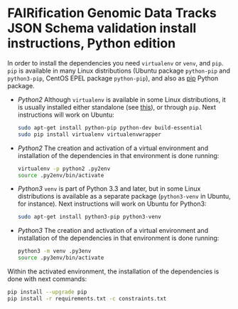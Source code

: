 # FAIRification Genomic Data Tracks JSON Schema validation install instructions, Python edition

In order to install the dependencies you need `virtualenv` or `venv`, and `pip`. `pip` is available in many Linux distributions (Ubuntu package `python-pip` and `python3-pip`, CentOS EPEL package `python-pip`), and also as [pip](https://pip.pypa.io/en/stable/) Python package.

- *Python2* Although `virtualenv` is available in some Linux distributions, it is usually installed either standalone (see [this](https://www.dabapps.com/blog/introduction-to-pip-and-virtualenv-python/)), or through `pip`. Next instructions will work on Ubuntu:

  ```bash
  sudo apt-get install python-pip python-dev build-essential
  sudo pip install virtualenv virtualenvwrapper
  ```

- *Python2* The creation and activation of a virtual environment and installation of the dependencies in that environment is done running:

  ```bash
  virtualenv -p python2 .py2env
  source .py2env/bin/activate
  ```
  
- *Python3* `venv` is part of Python 3.3 and later, but in some Linux distributions is available as a separate package (`python3-venv` in Ubuntu, for instance). Next instructions will work on Ubuntu for Python3:
  ```bash
  sudo apt-get install python3-pip python3-venv
  ```

- *Python3* The creation and activation of a virtual environment and installation of the dependencies in that environment is done running:
  ```bash
  python3 -m venv .py3env
  source .py3env/bin/activate
  ```
  
Within the activated environment, the installation of the dependencies is done with next commands:
  ```bash
  pip install --upgrade pip
  pip install -r requirements.txt -c constraints.txt
  ```
